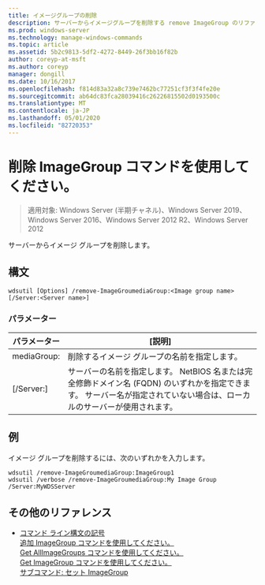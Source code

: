 ```yaml
---
title: イメージグループの削除
description: サーバーからイメージグループを削除する remove ImageGroup のリファレンストピックです。
ms.prod: windows-server
ms.technology: manage-windows-commands
ms.topic: article
ms.assetid: 5b2c9813-5df2-4272-8449-26f3bb16f82b
author: coreyp-at-msft
ms.author: coreyp
manager: dongill
ms.date: 10/16/2017
ms.openlocfilehash: f814d83a32a8c739e7462bc77251cf3f3f4fe20e
ms.sourcegitcommit: ab64dc83fca28039416c26226815502d0193500c
ms.translationtype: MT
ms.contentlocale: ja-JP
ms.lasthandoff: 05/01/2020
ms.locfileid: "82720353"
---
```

# <a name="using-the-remove-imagegroup-command"></a>削除 ImageGroup コマンドを使用してください。

> 適用対象: Windows Server (半期チャネル)、Windows Server 2019、Windows Server 2016、Windows Server 2012 R2、Windows Server 2012

サーバーからイメージ グループを削除します。

## <a name="syntax"></a>構文
```
wdsutil [Options] /remove-ImageGroumediaGroup:<Image group name> [/Server:<Server name>]
```
### <a name="parameters"></a>パラメーター
|パラメーター|[説明]|
|-------|--------|
mediaGroup:<Image group name>|削除するイメージ グループの名前を指定します。|
|[/Server:<Server name>]|サーバーの名前を指定します。 NetBIOS 名または完全修飾ドメイン名 (FQDN) のいずれかを指定できます。 サーバー名が指定されていない場合は、ローカルのサーバーが使用されます。|
## <a name="examples"></a>例
イメージ グループを削除するには、次のいずれかを入力します。
```
wdsutil /remove-ImageGroumediaGroup:ImageGroup1
wdsutil /verbose /remove-ImageGroumediaGroup:My Image Group /Server:MyWDSServer 
```
## <a name="additional-references"></a>その他のリファレンス
- [コマンド ライン構文の記号](command-line-syntax-key.md)  
[追加 ImageGroup コマンドを使用してください。](using-the-add-imagegroup-command.md)  
[Get AllImageGroups コマンドを使用してください。](using-the-get-allimagegroups-command.md)  
[Get ImageGroup コマンドを使用してください。](using-the-get-imagegroup-command.md)  
[サブコマンド: セット ImageGroup](subcommand-set-imagegroup.md)  
